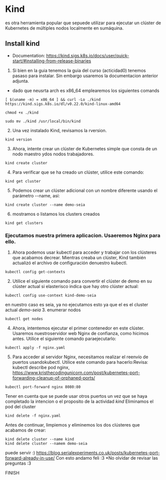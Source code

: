 # Kind
es otra herramienta popular que sepuede utilizar para ejecutar un clúster de Kubernetes de múltiples nodos localmente en sumáquina.

## Install kind
* Documentation: https://kind.sigs.k8s.io/docs/user/quick-start/#installing-from-release-binaries

1. Si bien en la guia tenemos la guia del curso (acticidad0) tenemos pasaso para instalar. Sin embargo usaremos la documentacion anterior adjunta.
* dado que neusrta arch es x86_64 emplearemos los siguientes comands
```
[ $(uname -m) = x86_64 ] && curl -Lo ./kind https://kind.sigs.k8s.io/dl/v0.22.0/kind-linux-amd64

chmod +x ./kind

sudo mv ./kind /usr/local/bin/kind
```
2. Una vez instalado Kind, revisamos la rversion.
```
kind version
```

3. Ahora, intente crear un clúster de Kubernetes simple que consta de un nodo maestro ydos nodos trabajadores.

```
kind create cluster
```
4. Para verificar que se ha creado un clúster, utilice este comando:
```
kind get cluster
```
5.  Podemos crear un clúster adicional con un nombre diferente usando el parámetro --name, así:
```
kind create cluster --name demo-seia
```

6.  mostramos o listamos los clusters creados
```
kind get clusters
```

### Ejecutamos nuestra primera aplicacion. Usaeremos Nginx para ello. 

1. Ahora podemos usar kubectl para acceder y trabajar con los clústeres que acabamos decrear. Mientras creaba un clúster, Kind también actualizó el archivo de configuración denuestro kubectl.

```
kubectl config get-contexts
```
2. Utilice el siguiente comando para convertir el clúster de demo en su clúster actual si elasterisco indica que hay otro clúster actual:
```
kubectl config use-context kind-demo-seia
```
en nuestro caso es seia, ya no ejecutamos esto ya que el es el cluster actual _demo-seia_
3.  enumerar nodos
```
kubectl get nodes
```

4. Ahora, intentemos ejecutar el primer contenedor en este clúster. Usaremos nuestroservidor web Nginx de confianza, como hicimos antes. Utilice el siguiente comando paraejecutarlo:
```
kubectl apply -f nginx.yaml
```
5. Para acceder al servidor Nginx, necesitamos realizar el reenvío de puertos usandokubectl. Utilice este comando para hacerlo:Revisa: kubectl describe pod nginx, https://www.kristhecodingunicorn.com/post/kubernetes-port-forwarding-cleanup-of-orphaned-ports/
```
kubectl port-forward nginx 8080:80 
```
Tener en cuenta que se puede usar otros puertos 
un vez que se haya completado la intencion o el proposito de la actividad _kind_ 
Eliminamos el pod del cluster
```
kind delete -f nginx.yaml
```

Antes de continuar, limpiemos y eliminemos los dos clústeres que acabamos de crear:
```
kind delete cluster --name kind
kind delete cluster --namem demo-seia
```
puede servir :) https://blog.serialexperiments.co.uk/posts/kubernetes-port-forward-already-in-use/
Con esto andamo feli :3 
*No olvidar de revisar las preguntas :3

FINISH
